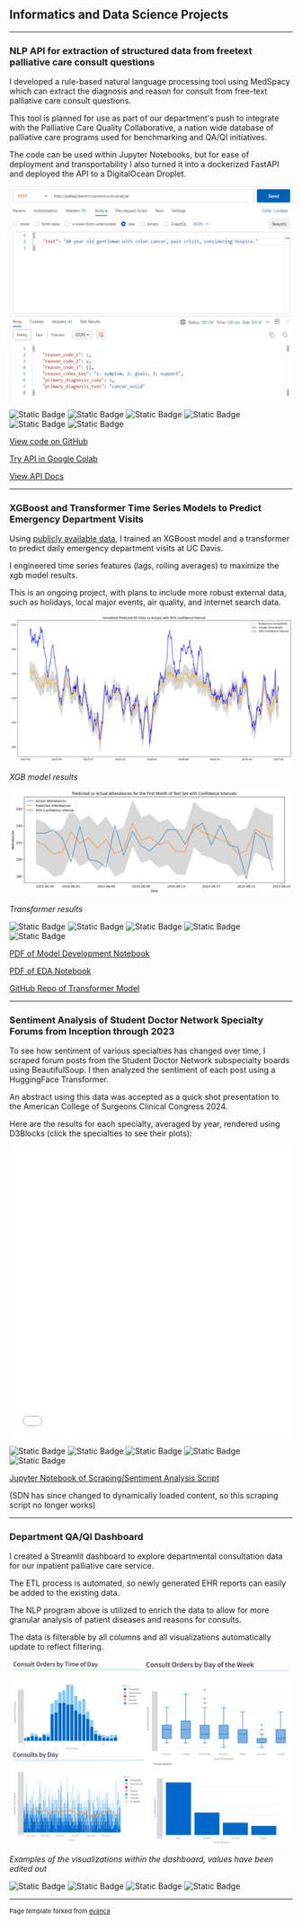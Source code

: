 ## Informatics and Data Science Projects

---

### NLP API for extraction of structured data from freetext palliative care consult questions


I developed a rule-based natural language processing tool using MedSpacy which can extract the diagnosis and reason for consult from free-text palliative care consult questions. 

This tool is planned for use as part of our department's push to integrate with the Palliative Care Quality Collaborative, a nation wide database of palliative care programs used for benchmarking and QA/QI initiatives.

The code can be used within Jupyter Notebooks, but for ease of deployment and transportability I also turned it into a dockerized FastAPI and deployed the API to a DigitalOcean Droplet.

<img src="images/api.png?raw=true"/>

<img alt="Static Badge" src="https://img.shields.io/badge/Python-grey?logo=Python"> <img alt="Static Badge" src="https://img.shields.io/badge/Pandas-grey?logo=Pandas">
 <img alt="Static Badge" src="https://img.shields.io/badge/spaCy-grey?logo=spaCy"> <img alt="Static Badge" src="https://img.shields.io/badge/FastAPI-grey?logo=fastAPI"> <img alt="Static Badge" src="https://img.shields.io/badge/Docker-grey?logo=Docker"> <img alt="Static Badge" src="https://img.shields.io/badge/DigitalOcean-grey?logo=DigitalOcean">

 [View code on GitHub](https://github.com/kmacman/Palliative-Consult-NLP)

 [Try API in Google Colab](https://colab.research.google.com/drive/16JjCPyPETtcCCg1V32wj3jnYWnqQTs-V?usp=sharing)

 [View API Docs](http://palliapi.kentmccannmd.com/docs#/default/analyze_text_analyze_post)

---
### XGBoost and Transformer Time Series Models to Predict Emergency Department Visits

Using [publicly available data](https://dataverse.harvard.edu/dataset.xhtml;jsessionid=14a51733a6d8f4ce61701457b27c?persistentId=doi:10.7910/DVN/QHPZOX), I trained an XGBoost model and a transformer to predict daily emergency department visits at UC Davis.

I engineered time series features (lags, rolling averages) to maximize the xgb model results.

This is an ongoing project, with plans to include more robust external data, such as holidays, local major events, air quality, and internet search data.

<img src="images\time_series.png"/> 

_XGB model results_

<img src="images\transformer.png"/>

_Transformer results_

<img alt="Static Badge" src="https://img.shields.io/badge/Python-grey?logo=Python"> <img alt="Static Badge" src="https://img.shields.io/badge/scikit learn-grey?logo=scikitlearn"> <img alt="Static Badge" src="https://img.shields.io/badge/Pandas-grey?logo=PAndas"> <img alt="Static Badge" src="https://img.shields.io/badge/pyTorch-grey?logo=pytorch"> <img alt="Static Badge" src="https://img.shields.io/badge/XGBoost-grey?logo=">


 [PDF of Model Development Notebook](pdf\davis_xgb.pdf)
 
 [PDF of EDA Notebook](pdf\davis_eda.pdf)

 [GitHub Repo of Transformer Model](https://github.com/kmacman/er_visits_transformer/blob/main/notebook.ipynb)
 

---
### Sentiment Analysis of Student Doctor Network Specialty Forums from Inception through 2023

To see how sentiment of various specialties has changed over time, I scraped forum posts from the Student Doctor Network subspecialty boards using BeautifulSoup. I then analyzed the sentiment of each post using a HuggingFace Transformer.

An abstract using this data was accepted as a quick shot presentation to the American College of Surgeons Clinical Congress 2024.

Here are the results for each specialty, averaged by year, rendered using D3Blocks (click the specialties to see their plots):

<iframe src="images\timeseries.html" width="100%" height="520" frameborder="0" style="border: none; display: block; margin: auto;"></iframe>

<img alt="Static Badge" src="https://img.shields.io/badge/Python-grey?logo=Python"> <img alt="Static Badge" src="https://img.shields.io/badge/Pandas-grey?logo=Pandas"> <img alt="Static Badge" src="https://img.shields.io/badge/HuggingFace-grey"> <img alt="Static Badge" src="https://img.shields.io/badge/BeautifulSoup-grey"> <img alt="Static Badge" src="https://img.shields.io/badge/D3Blocks-grey?logo=d3.js"> 

[Jupyter Notebook of Scraping/Sentiment Analysis Script](pdf\Scraping_Script.html) 

(SDN has since changed to dynamically loaded content, so this scraping script no longer works)

---
### Department QA/QI Dashboard

I created a Streamlit dashboard to explore departmental consultation data for our inpatient palliative care service.

The ETL process is automated, so newly generated EHR reports can easily be added to the existing data.

The NLP program above is utilized to enrich the data to allow for more granular analysis of patient diseases and reasons for consults.

The data is filterable by all columns and all visualizations automatically update to reflect filtering.

<img src="images\dashboard.png"/>

_Examples of the visualizations within the dashboard, values have been edited out_

<img alt="Static Badge" src="https://img.shields.io/badge/Python-grey?logo=Python"> <img alt="Static Badge" src="https://img.shields.io/badge/Pandas-grey?logo=Pandas"> <img alt="Static Badge" src="https://img.shields.io/badge/Streamlit-grey?logo=Streamlit"> <img alt="Static Badge" src="https://img.shields.io/badge/Plotly-grey?logo=Plotly">  

---
<p style="font-size:11px">Page template forked from <a href="https://github.com/evanca/quick-portfolio">evanca</a></p>
<!-- Remove above link if you don't want to attibute -->
